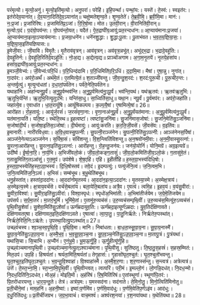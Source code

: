 

  
परं॑मृत्यो। मृ॒त्यो॒अनु॑। मृ॒त्यो॒इति॑मृत्यो। अनु॒परा॑। परेहि॑। इ॒हि॒पन्थां॑। पन्थां॒य:। यस्ते॑। ते॒स्व॑:। स्वइत॑र:। इत॑रोदेव॒याना॑त्। दे॒व॒याना॒दिति॑दे॒व॒ऽयाना॑त्॥ चक्षु॑ष्मतेशृण्व॒ते। शृ॒ण्व॒तेते॑। ते॒ब्र॒वी॒मि॒। ब्र॒वी॒मि॒मा। मान॑:। न॒:प्र॒जां। प्र॒जांरि॑रिष:। प्र॒जामिति॑प्र॒ऽजां। रि॒रि॒षो॒मा। मोत। उ॒तवी॒रान्। वी॒रानिति॑वी॒रान्॥  
मृ॒त्यो:प॒दं। प॒दंयो॒पय॑न्त:। यो॒पय॑न्तो॒यत्। यदैत॑। ऐ॒त॒द्राघी॑य॒आयु॑:प्रत॒रन्दधा॑न:॥ आ॒प्याय॑माना:प्र॒जया॑। आ॒प्याय॑माना॒इत्या॒ऽप्याय॑माना:। प्र॒जया॒धने॑न। धने॑नशु॒द्धा:। शु॒द्धा:पू॒ता:। पू॒ताभ॑वत। भ॒व॒त॒य॒ज्ञि॒या॒स॒:। य॒ज्ञि॒या॒स॒इति॑यज्ञियास:॥  
इ॒मेजी॒वा:। जी॒वावि। विमृ॒तै:। मृ॒तैराव॑वृत्रन्। आव॑वृत्रन्। अव॑वृत्र॒न्नभू॑त्। अभू॑द्भ॒द्रा। भ॒द्रादे॒वहू॑ति:। दे॒वहू॑तिर्न:। दे॒वहू॑ति॒रिति॑दे॒वऽहू॑ति:। नो॒अ॒द्य। अ॒द्येत्य॒द्य॥ प्राञ्चो॑अगाम। अ॒गा॒म॒नृ॒तये॑। नृ॒तये॒हसा॑य। हसा॑य॒द्राघी॑य॒आयु॑:प्रत॒रन्दधा॑न:॥  
इ॒मञ्जी॒वेभ्य॑:। जी॒वेभ्य॑:परि॒धिं। प॒रि॒धिन्द॑दामि। प॒रि॒धिमिति॑प॒रि॒ऽधिं। द॒दा॒मि॒मा। मैषां। ए॒षा॒न्नु। नुगा॑त्। गा॒दप॑र:। अप॑रो॒अर्थं॑। अर्थ॑मे॒तं। ए॒तमित्ये॒तं॥ श॒तञ्जी॑वन्तु। जी॒व॒न्तु॒श॒रद॑:। श॒रद॑:पुरू॒ची। पु॒रू॒चीर॒न्त:। अ॒न्तर्मृ॒त्युं। मृ॒त्युन्द॑धतां। द॒धा॒तां॒पर्व॑तेन। पर्व॑ते॒नेति॒पर्व॑तेन॥  
यथाहा॑नि। अहा॑न्यनुपू॒र्वं। अ॒नु॒पू॒र्वम्भव॑न्ति। अ॒नु॒पू॒र्वमित्य॑नु॒ऽपू॒र्वं। भव॑न्ति॒यथ॑। यथ॑ऋ॒तव॑:। ऋ॒तव॑ऋ॒तुभि॑:। ऋ॒तुभि॒र्यन्ति॑। ऋ॒तुभि॒रित्यृ॒तुऽभि॑:। यन्ति॑सा॒धु। सा॒ध्विति॑सा॒धु॥ यथा॒न। नपू॒र्वं। पू॒र्वमप॑र:। अप॑रो॒जहा॑ति। जहा॑त्ये॒व। ए॒वाधा॑त। धा॒त॒रायूं॑षि। आयूं॑षिकल्पय। क॒ल्प॒यै॒षां। ए॒षामित्ये॒षां॥ 26॥  
आरो॑हत। रो॒ह॒तायु॑:। आयु॑र्ज॒रसं॑। ज॒रसं॑वृणा॒ना:। वृ॒णा॒नाअ॑नुपू॒र्वं। अ॒नु॒पू॒र्वंयत॑माना:। अ॒नु॒पू॒र्वमित्य॑नु॒ऽपू॒र्वं। यत॑माना॒यति॑। यति॒ष्ट। स्थेति॒स्थ॥ इ॒हत्वष्टा॑। त्वष्टा॑सु॒जनि॑मा। सु॒जनि॑मास॒जोषा॑:। सु॒जनि॒मेति॑सु॒ऽजनि॑मा। स॒जोषा॑दी॒र्घं। स॒जोषा॒इति॑स॒ऽजोषा॑:। दी॒र्घमायु॑:। आयु॑:करति। क॒र॒ति॒जी॒वसे॑। जी॒वसे॑व:। व॒इति॑व:॥  
इ॒मानारी॑:। नारी॑रविध॒वा:। अ॒वि॒ध॒वास्सु॒पत्नी॑:। सु॒पत्नी॒राञ्ज॑नेन। सु॒पत्नी॒रिति॑सु॒ऽपत्नी॑:। आञ्ज॑नेनस॒र्पिषा॑। आञ्ज॑ने॒नेत्याऽअञ्ज॑नेन। स॒र्पिषा॒सं। संवि॑शन्तु। वि॒श॒न्त्विति॑विशन्तु॥ अ॒न॒श्रवो॑नमी॒वा:। अ॒न॒मी॒वास्सु॒रत्ना॑:। सु॒रत्ना॒आरो॑हन्तु। सु॒रत्ना॒इति॑सु॒ऽरत्ना॑:। आरो॑हन्तु। रो॒ह॒न्तु॒जन॑य:। जन॑यो॒योनिं॑। योनि॒मग्रे॑। अग्र॒इत्यग्रे॑॥  
उदी॑र्ष्व। ई॒र्ष्व॒ना॒रि॒। ना॒र्य॒भि। अ॒भिजी॑वलो॒कं। जी॒व॒लो॒कङ्ग॒तासुं॑। जी॒व॒लो॒कमिति॑जी॒व॒ऽलो॒कं। ग॒तासु॑मे॒तं। ग॒तासु॒मिति॑ग॒तऽआ॑सुं। ए॒त॒मुप॑। उप॑शेषे। शे॒ष॒एहि॑। एहि॑। इ॒हीती॑हि॥ ह॒स्त॒ग्रा॒भस्य॑दिधि॒षो:। ह॒स्त॒ग्रा॒भस्येति॑ह॒स्त॒ऽग्रा॒भस्य॑। दि॒धि॒षोस्तव॑। तवे॒दं। इ॒दम्पत्यु॑:। पत्यु॑र्जनि॒त्वं। ज॒नि॒त्वम॒भि। ज॒नि॒त्वमिति॑ज॒नि॒ऽत्वं। अ॒भिसं। सम्ब॑भूथ। ब॒भू॒थेति॑बभूथ।  
धनु॒र्हस्ता॑त्। हस्ता॑दा॒ददा॑न:। आ॒ददा॑नोमृ॒तस्य॑। आ॒ददा॑न॒इत्या॒ऽददा॑न:। मृ॒तस्या॒स्मे। अ॒स्मेक्ष॒त्राय॑। अ॒स्मेइत्य॒स्मे। क्ष॒त्राय॒वर्च॑से। वर्च॑से॒बला॑य। बला॒येति॒बला॑य॥ अत्रै॒व। ए॒वत्वं। त्वमि॒ह। इ॒हव॒यं। व॒यंसु॒वीरा॑:। सु॒वीरा॒विश्वा॑:। सु॒वीरा॒इति॑सु॒ऽवीरा॑:। विश्वा॒स्पृध॑:। स्पृधो॑अ॒भिमा॑ती:। अ॒भिमा॑तीर्जयेम। ज॒ये॒मे॒ति॑जयेम॥  
उप॑सर्प। स॒र्प॒मा॒तरं॑। मा॒तरं॒भूमिं॑। भूमि॑मे॒तां। ए॒तामु॑रु॒व्यच॑सं। उ॒रु॒व्यच॑सम्पृथि॒वीं। उ॒रु॒व्यच॑स॒मित्यु॑रु॒ऽव्यच॑सं। पृ॒थि॒वीसु॒शेवां॑। सु॒शेवा॒मिति॑सु॒ऽशेवां॑॥ ऊर्ण॑म्रदायुव॒ति:। ऊर्ण॑म्रदा॒इत्यूर्ण॑ऽम्रदा:। यु॒व॒तिर्दक्षि॑णावते। दक्षि॑णावतए॒षा। दक्षि॑णावत॒इति॒दक्षि॑णाऽवते। ए॒षात्वा॑। त्वा॒पा॒तु॒। पा॒तु॒निर्ऋ॑ते:। निर्ऋ॑तेरु॒पस्था॑त्। निर्ऋ॑ते॒रिति॒नि:ऽऋ॑ते:। उ॒पस्था॒दित्यु॒पऽस्था॑त्॥ 27॥  
उच्छ्वं॑चस्व। श्व॒ञ्च॒स्व॒पृ॒थि॒वि॒। पृ॒थि॒वि॒मा। मानि। निबा॑धता:। बा॒ध॒ता॒स्सू॒पा॒य॒ना। सू॒पा॒य॒नास्मै॑। सू॒पा॒य॒नेति॑सु॒ऽउ॒पा॒य॒ना। अ॒स्मै॒भ॒व॒। भ॒व॒सू॒प॒व॒ञ्च॒ना। सू॒प॒व॒ञ्च॒नेति॑सु॒ऽउ॒प॒व॒ञ्च॒ना॥ मा॒तापु॒त्रं। पु॒त्रंयथा॑। यथा॑सि॒चा। सि॒चाभि। अ॒भ्यै॑नं। ए॒नं॒भू॒मे॒। भू॒म॒ऊ॒र्णु॒हि॒। ऊ॒र्णु॒हीत्यू॑र्णुहि॥  
उ॒च्छ्व॑ञ्चमानापृथि॒वी। उ॒च्छ्व॑ञ्चमा॒नेत्यु॒त्ऽश्वञ्च॑माना। पृ॒थि॒वीसु। सुति॑ष्ठतु। ति॒ष्ठ॒तु॒स॒हस्रं॑। स॒हस्र॒म्मित॑:। मित॒उप॑। उप॒हि। हिश्रयं॑तां। श्रयं॑ता॒मिति॒श्रयं॑तां॥ तेगृ॒हास॑:। गृ॒हासो॑घृत॒श्चुत॑:। घृ॒त॒श्चुतो॑भवन्तु। घृ॒त॒श्चुत॒इति॑घृ॒त॒ऽश्चुत॑:। भ॒व॒न्तु॒वि॒श्वाहा॑। वि॒श्वाहा॑स्मै। अ॒स्मै॒श॒र॒णा:। श॒र॒णास्स॑न्तु। स॒न्त्वत्र॑। अत्रेत्यत्र॑॥  
उत्ते॑। ते॒स्त॒भ्ना॒मि॒। स्त॒भ्ना॒मि॒पृ॒थि॒वीं। पृ॒थि॒वीन्त्वत्। त्वत्परि॑। परी॒मं। इ॒मल्लो॒गं। लो॒गन्नि॒दध॑त्। नि॒दध॒न्मो। नि॒दध॒दिति॑नि॒ऽदध॑त्। मोअ॒हं। मोइति॒मो। अ॒हंरि॑षं। रि॒ष॒मिति॑रिषं॥ ए॒तांस्थूणां॑। स्थूणां॑पि॒तर॑:। पि॒तरो॑धारयन्तु। धा॒र॒य॒न्तु॒ते। तेत्र॑। अत्र॑य॒म:। य॒मस्सद॑ना। सद॑नाते। ते॒मि॒नो॒तु॒। मि॒नो॒त्विति॑मिनोतु॥  
प्र॒ती॒चीने॒मां। माम॒हनि॑। अ॒हनी॒ष्वा॑:। इष्वा॑:प॒र्णमि॑व। प॒र्णमि॒वाद॑धु:। प॒र्णमि॒वेति॑प॒र्णंऽइ॑व। आद॑धु:। द॒धु॒रिति॑दधु:॥ प्र॒तीचीं॑जग्रभ। ज॒ग्र॒भा॒वाचं॑। वाच॒मश्वं॑। अश्वं॑रश॒नया॑। र॒श॒नया॑यथा। य॒थेति॑यथा॥ 28॥  
